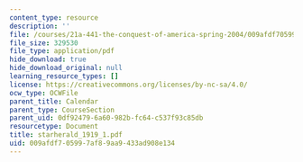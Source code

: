 ```yaml
---
content_type: resource
description: ''
file: /courses/21a-441-the-conquest-of-america-spring-2004/009afdf705997af89aa9433ad908e134_starherald_1919_1.pdf
file_size: 329530
file_type: application/pdf
hide_download: true
hide_download_original: null
learning_resource_types: []
license: https://creativecommons.org/licenses/by-nc-sa/4.0/
ocw_type: OCWFile
parent_title: Calendar
parent_type: CourseSection
parent_uid: 0df92479-6a60-982b-fc64-c537f93c85db
resourcetype: Document
title: starherald_1919_1.pdf
uid: 009afdf7-0599-7af8-9aa9-433ad908e134
---
```


